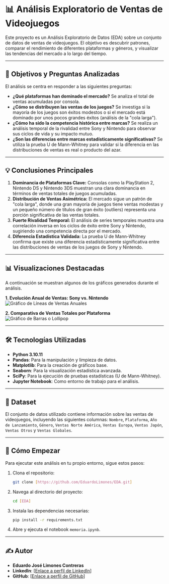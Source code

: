 # 📊 Análisis Exploratorio de Ventas de Videojuegos

Este proyecto es un Análisis Exploratorio de Datos (EDA) sobre un conjunto de datos de ventas de videojuegos. El objetivo es descubrir patrones, comparar el rendimiento de diferentes plataformas y géneros, y visualizar las tendencias del mercado a lo largo del tiempo.

---

## 🎯 Objetivos y Preguntas Analizadas

El análisis se centra en responder a las siguientes preguntas:

* **¿Qué plataformas han dominado el mercado?** Se analiza el total de ventas acumuladas por consola.
* **¿Cómo se distribuyen las ventas de los juegos?** Se investiga si la mayoría de los juegos son éxitos modestos o si el mercado está dominado por unos pocos grandes éxitos (análisis de la "cola larga").
* **¿Cómo ha sido la competencia histórica entre marcas?** Se realiza un análisis temporal de la rivalidad entre Sony y Nintendo para observar sus ciclos de vida y su impacto mutuo.
* **¿Son las diferencias entre marcas estadísticamente significativas?** Se utiliza la prueba U de Mann-Whitney para validar si la diferencia en las distribuciones de ventas es real o producto del azar.

---

## 💡 Conclusiones Principales

1.  **Dominancia de Plataformas Clave:** Consolas como la PlayStation 2, Nintendo DS y Nintendo 3DS muestran una clara dominancia en términos de ventas totales de juegos acumuladas.
2.  **Distribución de Ventas Asimétrica:** El mercado sigue un patrón de "cola larga", donde una gran mayoría de juegos tiene ventas modestas y un pequeño número de títulos de gran éxito (outliers) representa una porción significativa de las ventas totales.
3.  **Fuerte Rivalidad Temporal:** El análisis de series temporales muestra una correlación inversa en los ciclos de éxito entre Sony y Nintendo, sugiriendo una competencia directa por el mercado.
4.  **Diferencia Estadística Validada:** La prueba U de Mann-Whitney confirma que existe una diferencia estadísticamente significativa entre las distribuciones de ventas de los juegos de Sony y Nintendo.

---

## 📊 Visualizaciones Destacadas

A continuación se muestran algunos de los gráficos generados durante el análisis.

**1. Evolución Anual de Ventas: Sony vs. Nintendo**
![Gráfico de Líneas de Ventas Anuales](C:\Users\eduar\Desktop\EDA\src\graficos\Graficolineal.png)

**2. Comparativa de Ventas Totales por Plataforma**
![Gráfico de Barras o Lollipop](C:\Users\eduar\Desktop\EDA\src\graficos\ventaconsolaslollipop.png)

---

## 🛠️ Tecnologías Utilizadas

* **Python 3.10.11**
* **Pandas**: Para la manipulación y limpieza de datos.
* **Matplotlib**: Para la creación de gráficos base.
* **Seaborn**: Para la visualización estadística avanzada.
* **SciPy**: Para la ejecución de pruebas estadísticas (U de Mann-Whitney).
* **Jupyter Notebook**: Como entorno de trabajo para el análisis.

---

## 💾 Dataset

El conjunto de datos utilizado contiene información sobre las ventas de videojuegos, incluyendo las siguientes columnas:
`Nombre`, `Plataforma`, `Año de Lanzamiento`, `Género`, `Ventas Norte América`, `Ventas Europa`, `Ventas Japón`, `Ventas Otros` y `Ventas Globales`.

---

## 🚀 Cómo Empezar

Para ejecutar este análisis en tu propio entorno, sigue estos pasos:

1.  Clona el repositorio:
    ```sh
    git clone [https://github.com/EduardoLimones/EDA.git]
    ```
2.  Navega al directorio del proyecto:
    ```sh
    cd [EDA]
    ```
3.  Instala las dependencias necesarias:
    ```sh
    pip install -r requirements.txt
    ```

4.  Abre y ejecuta el notebook `memoria.ipynb`.

---

## ✍️ Autor

* **Eduardo José Limones Contreras**
* **LinkedIn**: [[Enlace a perfil de LinkedIn](https://www.linkedin.com/in/eduardo-jos%C3%A9-limones-contreras-b1348677/)]
* **GitHub**: [[Enlace a  perfil de GitHub](https://github.com/EduardoLimones)]
